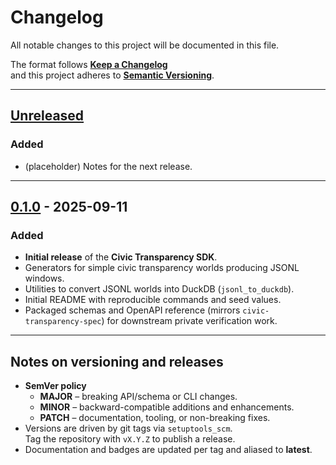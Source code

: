 # Changelog

All notable changes to this project will be documented in this file.

The format follows **[Keep a Changelog](https://keepachangelog.com/en/1.1.0/)**  
and this project adheres to **[Semantic Versioning](https://semver.org/spec/v2.0.0.html)**.

---

## [Unreleased]

### Added
- (placeholder) Notes for the next release.

---

## [0.1.0] - 2025-09-11

### Added
- **Initial release** of the **Civic Transparency SDK**.
- Generators for simple civic transparency worlds producing JSONL windows.
- Utilities to convert JSONL worlds into DuckDB (`jsonl_to_duckdb`).
- Initial README with reproducible commands and seed values.
- Packaged schemas and OpenAPI reference (mirrors `civic-transparency-spec`) for downstream private verification work.

---

## Notes on versioning and releases

- **SemVer policy**
  - **MAJOR** – breaking API/schema or CLI changes.
  - **MINOR** – backward-compatible additions and enhancements.
  - **PATCH** – documentation, tooling, or non-breaking fixes.
- Versions are driven by git tags via `setuptools_scm`.  
  Tag the repository with `vX.Y.Z` to publish a release.
- Documentation and badges are updated per tag and aliased to **latest**.

[Unreleased]: https://github.com/civic-interconnect/civic-transparency-sdk/compare/v0.1.0...HEAD
[0.1.0]: https://github.com/civic-interconnect/civic-transparency-sdk/releases/tag/v0.1.0
